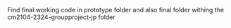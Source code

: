 Find final working code in prototype folder and also final folder withing the cm2104-2324-groupproject-jp folder
